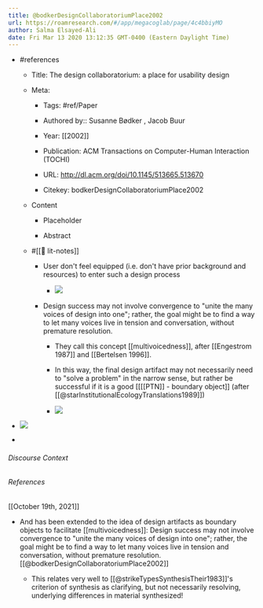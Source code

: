 ```yaml
---
title: @bodkerDesignCollaboratoriumPlace2002
url: https://roamresearch.com/#/app/megacoglab/page/4c4bbiyMO
author: Salma Elsayed-Ali
date: Fri Mar 13 2020 13:12:35 GMT-0400 (Eastern Daylight Time)
---
```


- #references

    - Title: The design collaboratorium: a place for usability design

    - Meta:

        - Tags: #ref/Paper

        - Authored by::  Susanne Bødker ,  Jacob Buur

        - Year: [[2002]]

        - Publication: ACM Transactions on Computer-Human Interaction (TOCHI)

        - URL: http://dl.acm.org/doi/10.1145/513665.513670

        - Citekey: bodkerDesignCollaboratoriumPlace2002

    - Content

        - Placeholder

        - Abstract

    - #[[📝 lit-notes]]

        - User don't feel equipped (i.e. don't have prior background and resources) to enter such a design process

            - ![](https://firebasestorage.googleapis.com/v0/b/firescript-577a2.appspot.com/o/imgs%2Fapp%2Fmegacoglab%2FdQHYgDpRTH?alt=media&token=daefa22d-bba4-4a41-b211-cf23b5995c87)

        - Design success may not involve convergence to "unite the many voices of design into one"; rather, the goal might be to find a way to let many voices live in tension and conversation, without premature resolution.

            - They call this concept [[multivoicedness]], after [[Engestrom 1987]] and [[Bertelsen 1996]].

            - In this way, the final design artifact may not necessarily need to "solve a problem" in the narrow sense, but rather be successful if it is a good [[[[PTN]] - boundary object]] (after [[@starInstitutionalEcologyTranslations1989]])

            - ![](https://firebasestorage.googleapis.com/v0/b/firescript-577a2.appspot.com/o/imgs%2Fapp%2Fmegacoglab%2FdQHYgDpRTH?alt=media&token=daefa22d-bba4-4a41-b211-cf23b5995c87)
- ![](https://firebasestorage.googleapis.com/v0/b/firescript-577a2.appspot.com/o/imgs%2Fapp%2Fmegacoglab%2F9lErdXKhA_?alt=media&token=ea648142-d5b4-463e-896b-0127e5ceaf22)
- 

###### Discourse Context



###### References

[[October 19th, 2021]]

- And has been extended to the idea of design artifacts as boundary objects to facilitate [[multivoicedness]]: Design success may not involve convergence to "unite the many voices of design into one"; rather, the goal might be to find a way to let many voices live in tension and conversation, without premature resolution.  [[@bodkerDesignCollaboratoriumPlace2002]]

    - This relates very well to [[@strikeTypesSynthesisTheir1983]]'s criterion of synthesis as clarifying, but not necessarily resolving, underlying differences in material synthesized!
